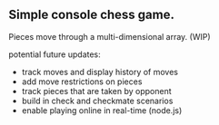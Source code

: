 ## Simple console chess game. 
Pieces move through a multi-dimensional array. (WIP)

potential future updates:
* track moves and display history of moves
* add move restrictions on pieces
* track pieces that are taken by opponent
* build in check and checkmate scenarios
* enable playing online in real-time (node.js)
